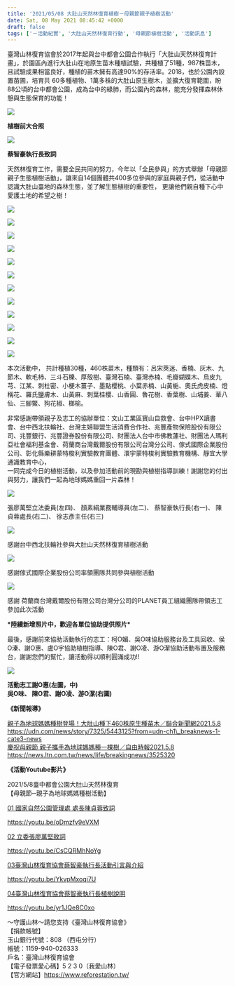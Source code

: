 ```yaml
---
title: '2021/05/08 大肚山天然林復育植樹－母親節親子植樹活動'
date: Sat, 08 May 2021 08:45:42 +0000
draft: false
tags: ['－活動紀實', '大肚山天然林復育行動', '母親節植樹活動', '活動訊息']
---
```


臺灣山林復育協會於2017年起與台中都會公園合作執行「大肚山天然林復育計畫」，於園區內進行大肚山在地原生苗木種植試驗，共種植了51種，987株苗木，且試驗成果相當良好，種植的苗木擁有高達90%的存活率。2018，也於公園內設置苗圃，培育共 60多種植物、1萬多株的大肚山原生樹木，並擴大復育範圍，盼88公頃的台中都會公園，成為台中的綠肺，而公園內的森林，能充分發揮森林休憩與生態保育的功能！

![](https://www.reforestation.tw/wp-content/uploads/2021/05/202158母親節植樹_210508_0.jpg)

**植樹前大合照**

![](https://www.reforestation.tw/wp-content/uploads/2021/05/圖片1-1.png)

**蔡智豪執行長致詞**

天然林復育工作，需要全民共同的努力，今年以「全民參與」的方式舉辦「母親節親子生態植樹活動」，讓來自14個團體共400多位參與的家庭與親子們，從活動中認識大肚山臺地的森林生態，並了解生態植樹的重要性， 更讓他們親自種下心中愛護土地的希望之樹！

![](https://www.reforestation.tw/wp-content/uploads/2021/05/01.jpg)

![](https://www.reforestation.tw/wp-content/uploads/2021/05/02.jpg)

![](https://www.reforestation.tw/wp-content/uploads/2021/05/04.jpg)

![](https://www.reforestation.tw/wp-content/uploads/2021/05/05.jpg)

![](https://www.reforestation.tw/wp-content/uploads/2021/05/06.jpg)

![](https://www.reforestation.tw/wp-content/uploads/2021/05/07.jpg)

![](https://www.reforestation.tw/wp-content/uploads/2021/05/08.jpg)

![](https://www.reforestation.tw/wp-content/uploads/2021/05/09.jpg)

![](https://www.reforestation.tw/wp-content/uploads/2021/05/202158母親節植樹_210508.jpg)

![](https://www.reforestation.tw/wp-content/uploads/2021/05/202158母親節植樹_210508_2.jpg)

![](https://www.reforestation.tw/wp-content/uploads/2021/05/181096441_4005643309481374_1968561243730783778_n.jpg)

![](https://www.reforestation.tw/wp-content/uploads/2021/05/181279073_4005643372814701_4230256490450536165_n.jpg)

本次活動中， 共計種植30種，460株苗木，種類有：呂宋莢迷、香楠、灰木、九節木、軟毛柿、三斗石櫟、厚殼樹、臺灣石楠、臺灣赤楠、毛瓣蝴蝶木、烏皮九芎、江某、刺杜密、小梗木薑子、墨點櫻桃、小葉赤楠、山黃梔、奧氏虎皮楠、燈稱花、羅氏鹽膚木、山黃麻、刺葉桂櫻、山香圓、魯花樹、香葉樹、山埔姜、華八仙、三腳鱉、狗花椒、榔榆。

非常感謝帶領親子及志工的協辦單位：文山工業區寶山自救會、台中HPX讀書會、台中西北扶輪社、台灣主婦聯盟生活消費合作社、兆豐產物保險股份有限公司、兆豐銀行、兆豐證券股份有限公司、財團法人台中市佛教蓮社、財團法人瑪利亞社會福利基金會、荷蘭商台灣戴爾股份有限公司台灣分公司、傢式國際企業股份公司、彰化縣樂耕蒙特梭利實驗教育團體、澴宇蒙特梭利實驗教育機構、靜宜大學通識教育中心，  
一同完成今日的植樹活動，以及參加活動前的現勘與植樹指導訓練！謝謝您的付出與努力，讓我們一起為地球媽媽重回一片森林！

![](https://www.reforestation.tw/wp-content/uploads/2021/05/202158母親節植樹活動_210508_34.jpg)

張廖萬堅立法委員(左四)、 顏素絹業務輔導員(左二)、 蔡智豪執行長(右一)、 陳貞蓉處長(右二)、 徐志彥主任(右三)

![](https://www.reforestation.tw/wp-content/uploads/2021/05/202158母親節植樹活動_210508_54.jpg)

感謝台中西北扶輪社參與大肚山天然林復育植樹活動

![](https://www.reforestation.tw/wp-content/uploads/2021/05/202158母親節植樹活動_210508_56.jpg)

感謝傢式國際企業股份公司率領團隊共同參與植樹活動

![](https://www.reforestation.tw/wp-content/uploads/2021/05/202158母親節植樹活動_210508_58.jpg)

感謝 荷蘭商台灣戴爾股份有限公司台灣分公司的PLANET員工組織團隊帶領志工參加此次活動

**\*陸續新增照片中，歡迎各單位協助提供照片\***

最後，感謝前來協助活動執行的志工：柯O媚、吳O味協助服務台及工具回收、侯O溱、謝O惠、盧O宇協助植樹指導、陳O君、謝O凌、游O潔協助活動布置及服務台，謝謝您們的幫忙，讓活動得以順利圓滿成功!!

![](https://www.reforestation.tw/wp-content/uploads/2021/05/圖片2-1.png)

**活動志工謝O惠(左圖，中)  
吳O味、 陳O君、謝O凌、游O潔(右圖)**

**《新聞報導》**

[親子為地球媽媽種樹登場！大肚山種下460株原生種苗木／聯合新聞網2021.5.8](https://udn.com/news/story/7325/5443125?from=udn-ch1_breaknews-1-cate3-news)  
https://udn.com/news/story/7325/5443125?from=udn-ch1\_breaknews-1-cate3-news  
[慶祝母親節 親子攜手為地球媽媽種一棵樹／自由時報2021.5.8](https://news.ltn.com.tw/news/life/breakingnews/3525320)  
https://news.ltn.com.tw/news/life/breakingnews/3525320

**《活動Youtube影片》**

2021/5/8臺中都會公園大肚山天然林復育  
【母親節─親子為地球媽媽種樹活動】

[01 國家自然公園管理處 處長陳貞蓉致詞](https://youtu.be/oDmzfv9eVXM)

https://youtu.be/oDmzfv9eVXM

[02 立委張廖萬堅致詞](https://youtu.be/CsCQRMhNoYg)

https://youtu.be/CsCQRMhNoYg

[03臺灣山林復育協會蔡智豪執行長活動引言與介紹](https://youtu.be/YkvpMxoqi7U)

https://youtu.be/YkvpMxoqi7U

[04臺灣山林復育協會蔡智豪執行長植樹說明](https://youtu.be/yr1JQe8C0xo)

https://youtu.be/yr1JQe8C0xo

～守護山林～請您支持《臺灣山林復育協會》  
【捐款帳號】  
玉山銀行代號：808 （西屯分行）  
帳號：1159-940-026333  
戶名：臺灣山林復育協會  
【電子發票愛心碼】5 2 3 0（我愛山林）  
【官方網站】https://www.reforestation.tw/